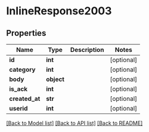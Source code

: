 # InlineResponse2003

## Properties
Name | Type | Description | Notes
------------ | ------------- | ------------- | -------------
**id** | **int** |  | [optional] 
**category** | **int** |  | [optional] 
**body** | **object** |  | [optional] 
**is_ack** | **int** |  | [optional] 
**created_at** | **str** |  | [optional] 
**userid** | **int** |  | [optional] 

[[Back to Model list]](../README.md#documentation-for-models) [[Back to API list]](../README.md#documentation-for-api-endpoints) [[Back to README]](../README.md)

